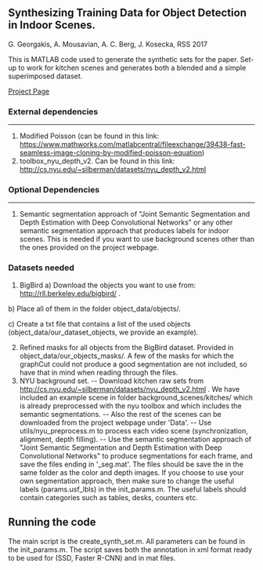 ## Synthesizing Training Data for Object Detection in Indoor Scenes.
G. Georgakis, A. Mousavian, A. C. Berg, J. Kosecka, RSS 2017

This is MATLAB code used to generate the synthetic sets for the paper. Set-up to work for kitchen scenes and generates both a blended and a simple superimposed dataset.

[Project Page](https://cs.gmu.edu/~robot/synthesizing.html)

### External dependencies
----------------------
1) Modified Poisson (can be found in this link: https://www.mathworks.com/matlabcentral/fileexchange/39438-fast-seamless-image-cloning-by-modified-poisson-equation)
2) toolbox_nyu_depth_v2. Can be found in this link: http://cs.nyu.edu/~silberman/datasets/nyu_depth_v2.html

### Optional Dependencies
--------------------
1) Semantic segmentation approach of "Joint Semantic Segmentation and Depth Estimation with Deep Convolutional Networks" or any other semantic segmentation approach that produces labels for indoor scenes. This is needed if you want to use background scenes other than the ones provided on the project webpage.  

### Datasets needed
1) BigBird
a) Download the objects you want to use from: http://rll.berkeley.edu/bigbird/ .

b) Place all of them in the folder object_data/objects/.

c) Create a txt file that contains a list of the used objects (object_data/our_dataset_objects, we provide an example).

2) Refined masks for all objects from the BigBird dataset. Provided in object_data/our_objects_masks/. A few of the masks for which the graphCut could not produce a good segmentation are not included, so have that in mind when reading through the files.
3) NYU background set. 
	-- Download kitchen raw sets from http://cs.nyu.edu/~silberman/datasets/nyu_depth_v2.html . We have included an example scene in folder background_scenes/kitches/ which is already preprocessed with the nyu toolbox and which includes the semantic segmentations. 
	-- Also the rest of the scenes can be downloaded from the project webpage under 'Data'.
	-- Use utils/nyu_preprocess.m to process each video scene (synchronization, alignment, depth filling).
	-- Use the semantic segmentation approach of "Joint Semantic Segmentation and Depth Estimation with Deep Convolutional Networks" to produce 	  segmentations for each frame, and save the files ending in '_seg.mat'. The files should be save the in the same folder as the color and depth images. If you choose to use your own segmentation approach, then make sure to change the useful labels (params.usf_lbls) in the init_params.m. The useful labels should contain categories such as tables, desks, counters etc.

Running the code
-----------------
The main script is the create_synth_set.m. 
All parameters can be found in the init_params.m. 
The script saves both the annotation in xml format ready to be used for (SSD, Faster R-CNN) and in mat files.
